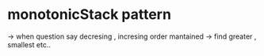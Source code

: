# monotonicStack pattern
-> when question say decresing , incresing order mantained
-> find greater , smallest etc..